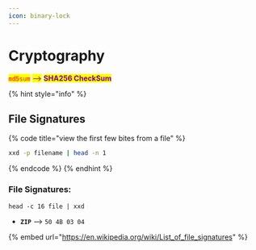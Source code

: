 ```yaml
---
icon: binary-lock
---
```


# Cryptography

<mark style="color:red;">`md5sum`</mark> <mark style="color:purple;">--></mark> <mark style="color:purple;"></mark><mark style="color:purple;">**SHA256 CheckSum**</mark>

{% hint style="info" %}
## File Signatures

{% code title="view the first few bites from a file" %}
```bash
xxd -p filename | head -n 1 
```
{% endcode %}
{% endhint %}



### File Signatures:

```
head -c 16 file | xxd
```

* **`ZIP`** --> `50 4B 03 04`

{% embed url="https://en.wikipedia.org/wiki/List_of_file_signatures" %}
